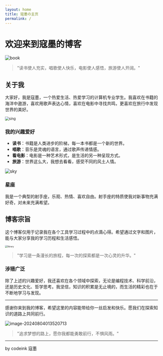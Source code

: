 ```yaml
---
layout: home
title: 寇墨の主页
permalink: /
---
```


# 欢迎来到寇墨的博客



![book](https://s2.loli.net/2024/08/04/5hLmnPvdjJ4oVYt.webp)

> "读书使人充实，唱歌使人快乐，电影使人感悟，旅游使人开阔。"

## 关于我

大家好，我是寇墨，一个热爱生活、热爱学习的计算机专业学生。我喜欢在书籍的海洋中遨游，喜欢用歌声表达心情，喜欢在电影中寻找共鸣，更喜欢在旅行中发现世界的美好。



<img src="https://s2.loli.net/2024/08/04/lo35RXvgkI7dGPm.webp" alt="sing" style="zoom:80%;" />

### 我的兴趣爱好

- **读书**：书籍是人类进步的阶梯，每一本书都是一个新的世界。
- **唱歌**：音乐是灵魂的语言，通过歌声传递情感。
- **看电影**：电影是一种艺术形式，是生活的另一种呈现方式。
- **旅游**：世界这么大，我想去看看，感受不同的风土人情。

![sky](https://s2.loli.net/2024/08/04/I5hYpnNtsy7Cfc8.webp)

### 星座

我是一个典型的射手座，乐观、热情、喜欢自由。射手座的特质使我对新事物充满好奇，对未来充满希望。

## 博客宗旨

这个博客仅用于记录我在各个工具学习过程中的点滴心得。希望通过文字和图片，能与大家分享我的学习历程和生活感悟。



<img src="https://s2.loli.net/2024/08/04/RDUQAC1faGLk6EF.webp" alt="library" style="zoom:50%;" />

> "学习是一条漫长的旅程，每一次的探索都是一次心灵的升华。"

### 涉猎广泛

除了上述的兴趣爱好，我还喜欢在各个领域中探索，无论是编程技术、科学前沿，还是历史文化、哲学思考。我坚信，知识的积累是无止境的，而生活的精彩也在于不断地学习与发现。

---

感谢你来到我的博客，希望这里的内容能带给你一丝启发和快乐。愿我们在探索知识的道路上共同前行。

![image-20240804013520713](https://s2.loli.net/2024/08/04/k79i2W3J1On84lr.png)

> "追求梦想的路上，愿你我都能勇敢前行，不惧风雨。"

---

by codeink 寇墨
